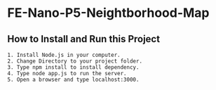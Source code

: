 # FE-Nano-P5-Neightborhood-Map
## How to Install and Run this Project
    1. Install Node.js in your computer.
    2. Change Directory to your project folder.
    3. Type npm install to install dependency.
    4. Type node app.js to run the server.
    5. Open a browser and type localhost:3000.